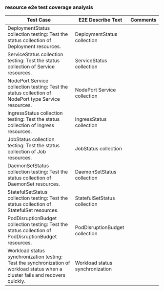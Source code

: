 ### resource e2e test coverage analysis

| Test Case                                                                                                                       | E2E Describe Text               | Comments |
|---------------------------------------------------------------------------------------------------------------------------------|---------------------------------|----------|
| DeploymentStatus collection testing: Test the status collection of Deployment resources.                                        | DeploymentStatus collection     |          |
| ServiceStatus collection testing: Test the status collection of Service resources.                                              | ServiceStatus collection        |          |
| NodePort Service collection testing: Test the status collection of NodePort type Service resources.                             | NodePort Service collection     |          |
| IngressStatus collection testing: Test the status collection of Ingress resources.                                              | IngressStatus collection        |          |
| JobStatus collection testing: Test the status collection of Job resources.                                                      | JobStatus collection            |          |
| DaemonSetStatus collection testing: Test the status collection of DaemonSet resources.                                          | DaemonSetStatus collection      |          |
| StatefulSetStatus collection testing: Test the status collection of StatefulSet resources.                                      | StatefulSetStatus collection    |          |
| PodDisruptionBudget collection testing: Test the status collection of PodDisruptionBudget resources.                            | PodDisruptionBudget collection  |          |
| Workload status synchronization testing: Test the synchronization of workload status when a cluster fails and recovers quickly. | Workload status synchronization |          |
